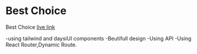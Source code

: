 # Best Choice

Best Choice [live link](https://car-manufacturer-76b00.web.app/)

-using tailwind and daysiUI components
-Beutifull design
-Using API
-Using React Router,Dynamic Route.


